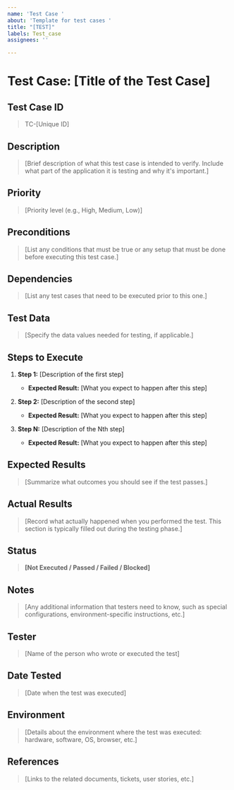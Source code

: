 ```yaml
---
name: 'Test Case '
about: 'Template for test cases '
title: "[TEST]"
labels: Test_case
assignees: ''

---
```


# Test Case: [Title of the Test Case]

## Test Case ID
> TC-[Unique ID]

## Description
> [Brief description of what this test case is intended to verify. Include what part of the application it is testing and why it's important.]


## Priority
> [Priority level (e.g., High, Medium, Low)]

## Preconditions
> [List any conditions that must be true or any setup that must be done before executing this test case.]

## Dependencies
> [List any test cases that need to be executed prior to this one.]

## Test Data
> [Specify the data values needed for testing, if applicable.]

## Steps to Execute
1. **Step 1:** [Description of the first step]
   - **Expected Result:** [What you expect to happen after this step]

2. **Step 2:** [Description of the second step]
   - **Expected Result:** [What you expect to happen after this step]

3. **Step N:** [Description of the Nth step]
   - **Expected Result:** [What you expect to happen after this step]

## Expected Results
> [Summarize what outcomes you should see if the test passes.]

## Actual Results
> [Record what actually happened when you performed the test. This section is typically filled out during the testing phase.]

## Status
> **[Not Executed / Passed / Failed / Blocked]**

## Notes
> [Any additional information that testers need to know, such as special configurations, environment-specific instructions, etc.]

## Tester
> [Name of the person who wrote or executed the test]

## Date Tested
> [Date when the test was executed]

## Environment
> [Details about the environment where the test was executed: hardware, software, OS, browser, etc.]

## References
> [Links to the related documents, tickets, user stories, etc.]
